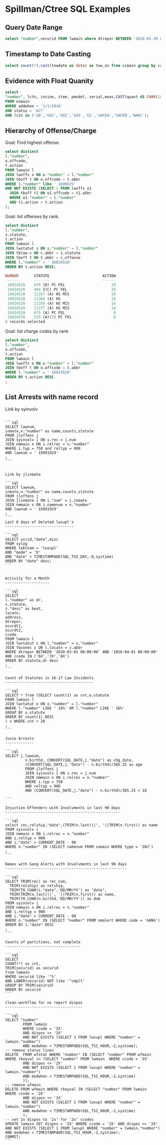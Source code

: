 Spillman/Ctree SQL Examples
===========================

Query Date Range
---------------

```sql
select "number",securid FROM lwmain where dtrepor BETWEEN '2016-01-30 00:00:00' and '2016-01-31 00:00:00';
```

Timestamp to Date Casting
-------------------------

```sql
select count(*),cast(towdate as date) as tow_on from vimain group by cast(towdate as date) order by tow_on desc;
```

Evidence with Float Quanity
---------------------------

```sql
select
"number", lctn, incino, item, pmodel, serial,meas,CAST(quant AS CHAR(10)) as qty
FROM evmain
WHERE addwhen > '1/1/2016'
AND status = 'ACT'
AND lctn in ('GB','G01','G02','G03','GS','SAFEA','SAFEB','NARC');
```

Hierarchy of Offense/Charge
---------------------------

Goal: Find highest offense.

```sql
select distinct
l."number",
o.offcode,
t.action
FROM lwmain l
JOIN lwoffs o ON o."number" = l."number"
JOIN tboff t ON o.offcode = t.abbr
WHERE l."number" like ' 160002%'
AND NOT EXISTS (SELECT 1 FROM lwoffs o1
  JOIN tboff t1 ON o1.offcode = t1.abbr
  WHERE o1."number" = l."number"
  AND t1.action > t.action
);
```

Goal: list offenses by rank.

```sql
select distinct
l."number",
s.statute,
t.action
FROM lwmain l
JOIN lwstatut s ON s."number" = l."number"
JOIN tblaw c ON c.abbr = s.statute
JOIN tboff t ON t.abbr = c.offense
WHERE l."number" = ' 16024520'
ORDER BY t.action DESC;

NUMBER       STATUTE                        ACTION
------       -------                        ------ 
 16024520    470 (D) PC FEL                     29
 16024520    484 I(C) PC FEL                    29
 16024520    11357 (A) HS MIS                   20
 16024520    11364 (A) HS                       16
 16024520    11350 (A) HS MIS                   14
 16024520    11377 (A) HS MIS                   14
 16024520    475 (A) PC FEL                      0
 16024520    529 (A)(3) PC FEL                   0
8 records selected
```

Goal: list charge codes by rank

```sql
select distinct
l."number",
o.offcode,
t.action
FROM lwmain l
JOIN lwoffs o ON o."number" = l."number"
JOIN tboff t ON o.offcode = t.abbr
WHERE l."number" = ' 16024520'
ORDER BY t.action DESC
;
```

List Arrests with name record
-----------------------------

Link by syinvolv

<pre class="sh_sql"><code>
```sql
SELECT lawnum,
inmate,n."number" as name,counts,statute
FROM jloffens j
JOIN syinvolv i ON i.rec = j.num
JOIN nmmain n ON i.relrec = n."number"
WHERE i.typ = 750 and reltyp = 900
AND lawnum = ' 15091929'
;
```


Link by jlinmate

```sql
SELECT lawnum,
inmate,n."number" as name,counts,statute
FROM jloffens j
JOIN jlinmate i ON i."num" = j.inmate
JOIN nmmain n ON i.namenum = n."number"
AND lawnum = ' 15091929'
;
```
Last 8 days of Deleted lwsupl's
-------------------------------

```sql
SELECT usrid,"date",misc
FROM sylog
WHERE tablnam = 'lwsupl'
AND "mode" = 'D'
AND "date" > TIMESTAMPADD(SQL_TSI_DAY,-8,systime)
ORDER BY "date" desc;
```


Activity for a Month
--------------------

```sql
SELECT
l."number" as dr,
s.statute,
z."desc" as beat,
locatn,
address,
dtrepor,
ocurdt1,
ocurdt2,
ccode 
FROM lwmain l
JOIN lwstatut s ON l."number" = s."number"
JOIN tbzones z ON l.locatn = z.abbr
WHERE dtrepor BETWEEN '2016-03-01 00:00:00' AND '2016-04-01 00:00:00'
AND ccode IN ('6X','7X','8X')
ORDER BY statute,dr desc
;
```

Count of Statutes in 16-17 Law Incidents
----------------------------------------

```sql
SELECT * from (SELECT count(1) as cnt,o.statute 
FROM lwmain l 
JOIN lwstatut o ON o."number" = l."number" 
WHERE l."number" LIKE ' 16%' OR l."number" LIKE ' 16%' 
GROUP BY o.statute 
ORDER BY count(1) DESC
) s WHERE cnt > 20
;
```

Juvie Arrests
-------------

```sql
SELECT j.lawnum, 
         n.birthd, CONVERT(SQL_DATE,j."date") as chg_date,
         (CONVERT(SQL_DATE,j."date") - n.birthd)/365.25 as age
         FROM jloffens j 
         JOIN syinvolv i ON i.rec = j.num 
         JOIN nmmain n ON i.relrec = n."number" 
         WHERE i.typ = 750 
         AND reltyp = 900
         AND (CONVERT(SQL_DATE,j."date") - n.birthd)/365.25 < 18

```

Injuction Offenders with Involvments in last 90 days
----------------------------------------------------

```sql
select rec,relship,"date",(TRIM(n.last)||', '||TRIM(n.first)) as name
FROM syinvolv i 
JOIN nmmain n ON i.relrec = n."number" 
AND i.reltyp = 900 
AND i."date" > CURRENT_DATE - 90
WHERE n."number" IN (SELECT namenum FROM somain WHERE type = 'INJ')
;
```

Names with Gang Alerts with Involvments in last 90 days
-------------------------------------------------------

```sql
SELECT TRIM(rec) as rec_num,
  TRIM(relship) as relship,
  TRIM(TO_CHAR(i."date",'DD/MM/YY') as "date",
  TRIM(TRIM(n.last)||', '||TRIM(n.first)) as name,
  TRIM(TO_CHAR(n.birthd,'DD/MM/YY')) as dob
FROM syinvolv i 
JOIN nmmain n ON i.relrec = n."number" 
AND i.reltyp = 900 
AND i."date" > CURRENT_DATE - 90
WHERE n."number" IN (SELECT "number" FROM nmalert WHERE code = 'GANG')
ORDER BY i."date" DESC
;
```

Counts of partitions, not complete
----------------------------------

```sql
SELECT
COUNT(*) as cnt,
TRIM(securid) as securid
from lwmain
WHERE securid like '"%'
AND LOWER(securid) NOT like '"cmplt'
GROUP BY TRIM(securid)
ORDER BY securid
```

Clean workflow for no report dispos
-----------------------------------

```sql
SELECT "number"
        FROM lwmain
        WHERE ccode = '2X'
        AND dispos <> '2X'
        AND NOT EXISTS (SELECT 1 FROM lwsupl WHERE "number" = lwmain."number")
        AND modwhen < TIMESTAMPADD(SQL_TSI_HOUR,-2,systime);
-- remove status lines
DELETE  FROM wfstat WHERE "number" IN (SELECT "number" FROM wfmain WHERE rkeyval in (SELECT "number" FROM lwmain  WHERE ccode = '2X'
        AND dispos <> '2X'
        AND NOT EXISTS (SELECT 1 FROM lwsupl WHERE "number" = lwmain."number")
        AND modwhen < TIMESTAMPADD(SQL_TSI_HOUR,-2,systime)
        ));
-- remove wfmain 
DELETE FROM wfmain WHERE rkeyval IN (SELECT "number" FROM lwmain  WHERE ccode = '2X'
        AND dispos <> '2X'
        AND NOT EXISTS (SELECT 1 FROM lwsupl WHERE "number" = lwmain."number")
        AND modwhen < TIMESTAMPADD(SQL_TSI_HOUR,-2,systime)
        );
-- set 2x dispos to '2x' for '2x' ccodes
UPDATE lwmain SET dispos = '2X' WHERE ccode = '2X' AND dispos <> '2X'
AND NOT EXISTS (SELECT 1 FROM lwsupl WHERE "number" = lwmain."number")
AND modwhen < TIMESTAMPADD(SQL_TSI_HOUR,-2,systime);
COMMIT;
```


